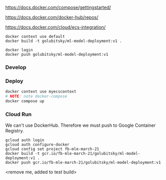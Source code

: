 https://docs.docker.com/compose/gettingstarted/

https://docs.docker.com/docker-hub/repos/

https://docs.docker.com/cloud/ecs-integration/

```
docker context use default
docker build -t golubitsky/ml-model-deployment:v1 .
```

```
docker login
docker push golubitsky/ml-model-deployment:v1
```


### Develop


### Deploy

```sh
docker context use myecscontext
# NOTE: note docker-compose
docker compose up
```

### Cloud Run

We can't use DockerHub. Therefore we must push to Google Container Registry.


```
gcloud auth login
gcloud auth configure-docker
gcloud config set project fb-mle-march-21
docker build -t gcr.io/fb-mle-march-21/golubitsky/ml-model-deployment:v1 .
docker push gcr.io/fb-mle-march-21/golubitsky/ml-model-deployment:v1
```

<remove me, added to test build>